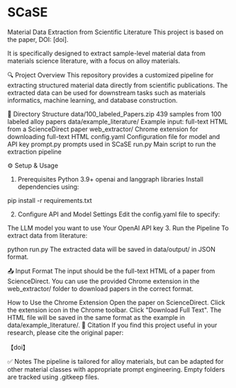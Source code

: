 # SCaSE
Material Data Extraction from Scientific Literature
This project is based on the paper, DOI: [doi].

It is specifically designed to extract sample-level material data from materials science literature, with a focus on alloy materials.

🔍 Project Overview
This repository provides a customized pipeline for extracting structured material data directly from scientific publications. The extracted data can be used for downstream tasks such as materials informatics, machine learning, and database construction.

📁 Directory Structure
data/100_labeled_Papers.zip  439 samples from 100 labeled alloy papers
data/example_literature/     Example input: full-text HTML from a ScienceDirect paper
web_extractor/               Chrome extension for downloading full-text HTML
config.yaml                  Configuration file for model and API key
prompt.py                    prompts used in SCaSE
run.py                       Main script to run the extraction pipeline


⚙️ Setup & Usage
1. Prerequisites
Python 3.9+
openai and langgraph libraries
Install dependencies using:

pip install -r requirements.txt

2. Configure API and Model Settings
Edit the config.yaml file to specify:

The LLM model you want to use
Your OpenAI API key
3. Run the Pipeline
To extract data from literature:

python run.py
The extracted data will be saved in data/output/ in JSON format.

📤 Input Format
The input should be the full-text HTML of a paper from ScienceDirect. You can use the provided Chrome extension in the web_extractor/ folder to download papers in the correct format.

How to Use the Chrome Extension
Open the paper on ScienceDirect.
Click the extension icon in the Chrome toolbar.
Click "Download Full Text".
The HTML file will be saved in the same format as the example in data/example_literature/.
📝 Citation
If you find this project useful in your research, please cite the original paper:

【doi】

✅ Notes
The pipeline is tailored for alloy materials, but can be adapted for other material classes with appropriate prompt engineering.
Empty folders are tracked using .gitkeep files.
